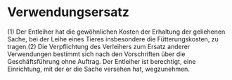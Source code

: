 # Verwendungsersatz

(1) Der Entleiher hat die gewöhnlichen Kosten der Erhaltung der geliehenen Sache, bei der Leihe eines Tieres insbesondere die Fütterungskosten, zu tragen.(2) Die Verpflichtung des Verleihers zum Ersatz anderer Verwendungen bestimmt sich nach den Vorschriften über die Geschäftsführung ohne Auftrag. Der Entleiher ist berechtigt, eine Einrichtung, mit der er die Sache versehen hat, wegzunehmen. 

